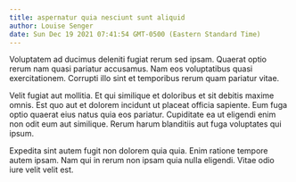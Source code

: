 ```yaml
---
title: aspernatur quia nesciunt sunt aliquid
author: Louise Senger
date: Sun Dec 19 2021 07:41:54 GMT-0500 (Eastern Standard Time)
---
```

Voluptatem ad ducimus deleniti fugiat rerum sed ipsam. Quaerat optio rerum nam quasi pariatur accusamus. Nam eos voluptatibus quasi exercitationem. Corrupti illo sint et temporibus rerum quam pariatur vitae.

 Velit fugiat aut mollitia. Et qui similique et doloribus et sit debitis maxime omnis. Est quo aut et dolorem incidunt ut placeat officia sapiente. Eum fuga optio quaerat eius natus quia eos pariatur. Cupiditate ea ut eligendi enim non odit eum aut similique. Rerum harum blanditiis aut fuga voluptates qui ipsum.

 Expedita sint autem fugit non dolorem quia quia. Enim ratione tempore autem ipsam. Nam qui in rerum non ipsam quia nulla eligendi. Vitae odio iure velit velit est.